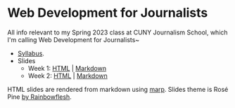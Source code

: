 # Web Development for Journalists

All info relevant to my Spring 2023 class at CUNY Journalism School, which I'm calling Web Development for Journalists~

- [Syllabus](SYLLABUS.md).
- Slides
  - Week 1: [HTML](https://nsonnad.github.io/webdev-for-journos/slides/html/week-1.html) | [Markdown](slides/markdown/week-1.md)
  - Week 2: [HTML](https://nsonnad.github.io/webdev-for-journos/slides/html/week-2.html) | [Markdown](slides/markdown/week-2.md)

HTML slides are rendered from markdown using [marp](https://github.com/marp-team/marp). Slides theme is Rosé Pine [by Rainbowflesh](https://github.com/rainbowflesh/Rose-Pine-For-Marp).
